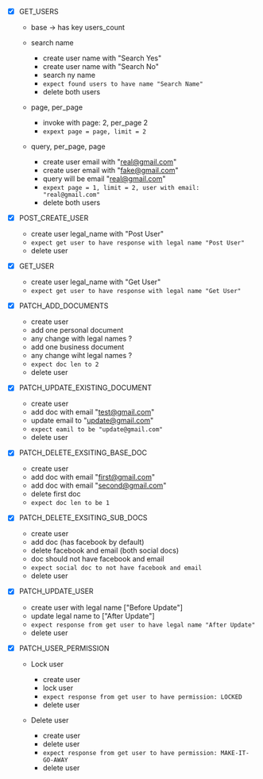 - [x] GET_USERS
  - base -> has key users_count

  - search name
    - create user name with "Search Yes"
    - create user name with "Search No"
    - search ny name
    - `expect found users to have name "Search Name"`
    - delete both users

  - page, per_page 
    - invoke with page: 2, per_page 2
    - `expext page = page, limit = 2`

  - query, per_page, page
    - create user email with "real@gmail.com"
    - create user email with "fake@gmail.com"
    - query will be email "real@gmail.com"
    - `expext page = 1, limit = 2, user with email: "real@gmail.com"`
    - delete both users

- [x] POST_CREATE_USER
  - create user legal_name with "Post User"
  - `expect get user to have response with legal name "Post User"`
  - delete user


- [x] GET_USER
  - create user legal_name with "Get User"
  - `expect get user to have response with legal name "Get User"`

- [x] PATCH_ADD_DOCUMENTS
  - create user
  - add one personal document
  - any change with legal names ?
  - add one business document 
  - any change wiht legal names ?
  - `expect doc len to 2 `
  - delete user


- [X] PATCH_UPDATE_EXISTING_DOCUMENT
  - create user
  - add doc with email "test@gmail.com"
  - update email to "update@gmail.com"
  - `expect eamil to be "update@gmail.com"`
  - delete user


- [x] PATCH_DELETE_EXSITING_BASE_DOC
  - create user
  - add doc with email "first@gmail.com"
  - add doc with email "second@gmail.com"
  - delete first doc
  - `expect doc len to be 1`


- [X] PATCH_DELETE_EXSITING_SUB_DOCS
  - create user
  - add doc (has facebook by default)
  - delete facebook and email (both social docs)
  - doc should not have facebook and email
  - `expect social doc to not have facebook and email`
  - delete user


- [X] PATCH_UPDATE_USER
  - create user with legal name ["Before Update"]
  - update legal name to ["After Update"]
  - `expect response from get user to have legal name "After Update"`
  - delete user


- [x] PATCH_USER_PERMISSION
  - Lock user
    - create user
    - lock user
    - `expect response from get user to have permission: LOCKED`
    - delete user

  - Delete user
    - create user
    - delete user
    - `expect response from get user to have permission: MAKE-IT-GO-AWAY`
    - delete user